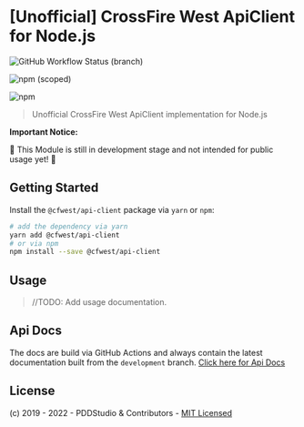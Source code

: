 # [Unofficial] CrossFire West ApiClient for Node.js

![GitHub Workflow Status (branch)](https://img.shields.io/github/workflow/status/cfna/cfwest-api/Build%20Package%20&%20Run%20Tests/develop)

![npm (scoped)](https://img.shields.io/npm/v/@cfwest/api-client)

![npm](https://img.shields.io/npm/dt/@cfwest/api-client.svg?label=NPM%20Downloads&logo=npm)

> Unofficial CrossFire West ApiClient implementation for Node.js 

**Important Notice:**

:construction: This Module is still in development stage and not intended for public usage yet! :construction:

## Getting Started

Install the `@cfwest/api-client` package via `yarn` or `npm`:

```bash
# add the dependency via yarn
yarn add @cfwest/api-client
# or via npm
npm install --save @cfwest/api-client
```

## Usage

> //TODO: Add usage documentation.

## Api Docs

The docs are build via GitHub Actions and always contain the latest documentation built from the `development` branch. [Click here for Api Docs](https://cfna.github.io/cfwest-api)

## License

(c) 2019 - 2022 - PDDStudio & Contributors - [MIT Licensed](./LICENSE)
